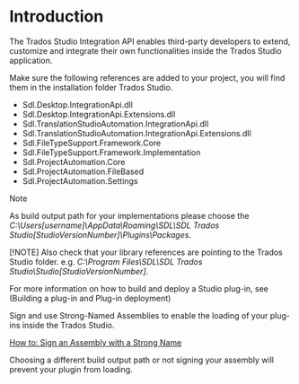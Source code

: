 Introduction
====
The Trados Studio Integration API enables third-party developers to extend, customize and integrate their own functionalities inside the Trados Studio application.

Make sure the following references are added to your project, you will find them in the installation folder Trados Studio.

* Sdl.Desktop.IntegrationApi.dll
* Sdl.Desktop.IntegrationApi.Extensions.dll
* Sdl.TranslationStudioAutomation.IntegrationApi.dll
* Sdl.TranslationStudioAutomation.IntegrationApi.Extensions.dll
* Sdl.FileTypeSupport.Framework.Core
* Sdl.FileTypeSupport.Framework.Implementation
* Sdl.ProjectAutomation.Core
* Sdl.ProjectAutomation.FileBased
* Sdl.ProjectAutomation.Settings

> [!NOTE]
> As build output path for your implementations please choose the *C:\Users\[username]\AppData\Roaming\SDL\SDL Trados Studio\[StudioVersionNumber]\Plugins\Packages*.
> 
> [!NOTE] 
Also check that your library references are pointing to the Trados Studio folder. e.g. *C:\Program Files\SDL\SDL Trados Studio\Studio[StudioVersionNumber]*.

For more information on how to build and deploy a Studio plug-in, see (Building a plug-in and Plug-in deployment)

Sign and use Strong-Named Assemblies to enable the loading of your plug-ins inside the Trados Studio.

[How to: Sign an Assembly with a Strong Name](https://docs.microsoft.com/en-us/dotnet/standard/assembly/sign-strong-name?redirectedfrom=MSDN)

Choosing a different build output path or not signing your assembly will prevent your plugin from loading.